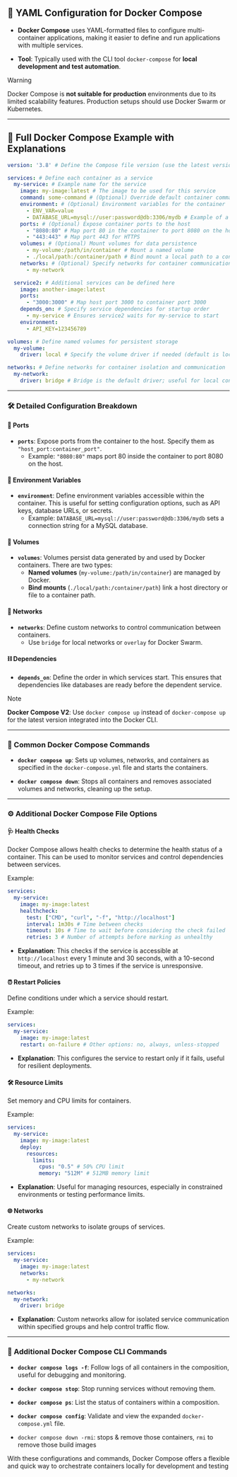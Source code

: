 ## 📝 YAML Configuration for Docker Compose
- **Docker Compose** uses YAML-formatted files to configure multi-container applications, making it easier to define and run applications with multiple services.
  
- **Tool**: Typically used with the CLI tool `docker-compose` for **local development and test automation**.  
> [!warning]  
> Docker Compose is **not suitable for production** environments due to its limited scalability features. Production setups should use Docker Swarm or Kubernetes.

---

## 📄 Full Docker Compose Example with Explanations

```yaml
version: '3.8' # Define the Compose file version (use the latest version for compatibility)

services: # Define each container as a service
  my-service: # Example name for the service
    image: my-image:latest # The image to be used for this service
    command: some-command # (Optional) Override default container command
    environment: # (Optional) Environment variables for the container
      - ENV_VAR=value
      - DATABASE_URL=mysql://user:password@db:3306/mydb # Example of a database URL
    ports: # (Optional) Expose container ports to the host
      - "8080:80" # Map port 80 in the container to port 8080 on the host
      - "443:443" # Map port 443 for HTTPS
    volumes: # (Optional) Mount volumes for data persistence
      - my-volume:/path/in/container # Mount a named volume
      - ./local/path:/container/path # Bind mount a local path to a container path
    networks: # (Optional) Specify networks for container communication
      - my-network

  service2: # Additional services can be defined here
    image: another-image:latest
    ports:
      - "3000:3000" # Map host port 3000 to container port 3000
    depends_on: # Specify service dependencies for startup order
      - my-service # Ensures service2 waits for my-service to start
    environment:
      - API_KEY=123456789

volumes: # Define named volumes for persistent storage
  my-volume:
    driver: local # Specify the volume driver if needed (default is local)

networks: # Define networks for container isolation and communication
  my-network:
    driver: bridge # Bridge is the default driver; useful for local container networking
```

---

### 🛠 Detailed Configuration Breakdown

#### 🔌 Ports
- **`ports`**: Expose ports from the container to the host. Specify them as `"host_port:container_port"`.
  - Example: `"8080:80"` maps port 80 inside the container to port 8080 on the host.

#### 🧬 Environment Variables
- **`environment`**: Define environment variables accessible within the container. This is useful for setting configuration options, such as API keys, database URLs, or secrets.
  - Example: `DATABASE_URL=mysql://user:password@db:3306/mydb` sets a connection string for a MySQL database.

#### 📁 Volumes
- **`volumes`**: Volumes persist data generated by and used by Docker containers. There are two types:
  - **Named volumes** (`my-volume:/path/in/container`) are managed by Docker.
  - **Bind mounts** (`./local/path:/container/path`) link a host directory or file to a container path.
  
#### 🔗 Networks
- **`networks`**: Define custom networks to control communication between containers.
  - Use `bridge` for local networks or `overlay` for Docker Swarm.

#### ⛓ Dependencies
- **`depends_on`**: Define the order in which services start. This ensures that dependencies like databases are ready before the dependent service.

> [!note]  
> **Docker Compose V2**: Use `docker compose up` instead of `docker-compose up` for the latest version integrated into the Docker CLI.

---

### 📜 Common Docker Compose Commands
- **`docker compose up`**: Sets up volumes, networks, and containers as specified in the `docker-compose.yml` file and starts the containers.
  
- **`docker compose down`**: Stops all containers and removes associated volumes and networks, cleaning up the setup.

---

### ⚙️ Additional Docker Compose File Options

#### 🩺 Health Checks
Docker Compose allows health checks to determine the health status of a container. This can be used to monitor services and control dependencies between services.

Example:
```yaml
services:
  my-service:
    image: my-image:latest
    healthcheck:
      test: ["CMD", "curl", "-f", "http://localhost"]
      interval: 1m30s # Time between checks
      timeout: 10s # Time to wait before considering the check failed
      retries: 3 # Number of attempts before marking as unhealthy
```

- **Explanation**: This checks if the service is accessible at `http://localhost` every 1 minute and 30 seconds, with a 10-second timeout, and retries up to 3 times if the service is unresponsive.

#### ⏰ Restart Policies
Define conditions under which a service should restart.

Example:
```yaml
services:
  my-service:
    image: my-image:latest
    restart: on-failure # Other options: no, always, unless-stopped
```

- **Explanation**: This configures the service to restart only if it fails, useful for resilient deployments.

#### 🛠 Resource Limits
Set memory and CPU limits for containers.

Example:
```yaml
services:
  my-service:
    image: my-image:latest
    deploy:
      resources:
        limits:
          cpus: "0.5" # 50% CPU limit
          memory: "512M" # 512MB memory limit
```

- **Explanation**: Useful for managing resources, especially in constrained environments or testing performance limits.

#### 🌐 Networks
Create custom networks to isolate groups of services.

Example:
```yaml
services:
  my-service:
    image: my-image:latest
    networks:
      - my-network

networks:
  my-network:
    driver: bridge
```

- **Explanation**: Custom networks allow for isolated service communication within specified groups and help control traffic flow.

---

### 📌 Additional Docker Compose CLI Commands
- **`docker compose logs -f`**: Follow logs of all containers in the composition, useful for debugging and monitoring.

- **`docker compose stop`**: Stop running services without removing them.

- **`docker compose ps`**: List the status of containers within a composition.

- **`docker compose config`**: Validate and view the expanded `docker-compose.yml` file.
- `docker compose down -rmi`: stops & remove those containers, `rmi` to remove those build images

With these configurations and commands, Docker Compose offers a flexible and quick way to orchestrate containers locally for development and testing